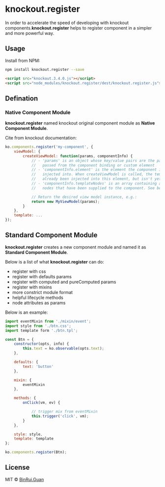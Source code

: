 knockout.register
=====

In order to accelerate the speed of developing with knockout components.**knockout.register** helps to register component in a simpler and more powerful way.

## Usage

Install from NPM:

```bash
npm install knockout.register --save
```

```html
<script src="knockout.3.4.0.js"></script>
<script src="node_modules/knockout.register/dest/knockout.register.js"></script>
```

## Defination

### Native Component Module

**knockout.register** named knockout original component module as **Native Component Module**.

Cite from knockout documentation:

```js
ko.components.register('my-component', {
    viewModel: {
        createViewModel: function(params, componentInfo) {
            // - 'params' is an object whose key/value pairs are the parameters
            //   passed from the component binding or custom element
            // - 'componentInfo.element' is the element the component is being
            //   injected into. When createViewModel is called, the template has
            //   already been injected into this element, but isn't yet bound.
            // - 'componentInfo.templateNodes' is an array containing any DOM
            //   nodes that have been supplied to the component. See below.

            // Return the desired view model instance, e.g.:
            return new MyViewModel(params);
        }
    },
    template: ...
});
```

## Standard Component Module

**knockout.register** creates a new component module and named it as **Standard Component Module**.

Below is a list of what **knockout.register** can do:

+ register with css
+ register with defaults params
+ register with computed and pureComputed params
+ register with mixins
+ more constrict module format
+ helpful lifecycle methods
+ node attributes as params

Below is an example:

```js
import eventMixin from './mixin/event';
import style from './btn.css';
import template form './btn.tpl';

const Btn = {
    constructor(opts, info) {
        this.text = ko.observable(opts.text);
    },

    defaults: {
        text: 'button'
    },

    mixin: {
        eventMixin
    },

    methods: {
        onClick(vm, ev) {

            // trigger mix from eventMixin
            this.trigger('click', vm);
        }
    },

    style: style,
    template: template
};

ko.components.register(Btn);
```

## License

MIT &copy; [BinRui.Guan](differui@gmail.com)
